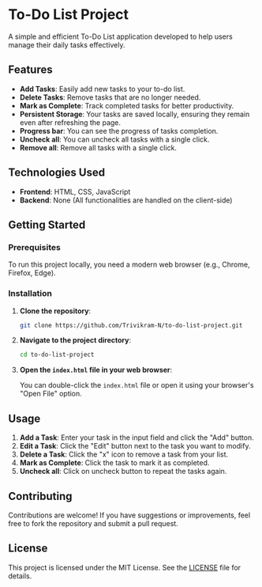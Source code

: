 # To-Do List Project

A simple and efficient To-Do List application developed to help users manage their daily tasks effectively.

## Features

- **Add Tasks**: Easily add new tasks to your to-do list.
- **Delete Tasks**: Remove tasks that are no longer needed.
- **Mark as Complete**: Track completed tasks for better productivity.
- **Persistent Storage**: Your tasks are saved locally, ensuring they remain even after refreshing the page.
- **Progress bar**: You can see the progress of tasks completion.
- **Uncheck all**: You can uncheck all tasks with a single click.
- **Remove all**: Remove all tasks with a single click.

## Technologies Used

- **Frontend**: HTML, CSS, JavaScript
- **Backend**: None (All functionalities are handled on the client-side)

## Getting Started

### Prerequisites

To run this project locally, you need a modern web browser (e.g., Chrome, Firefox, Edge).

### Installation

1. **Clone the repository**:

   ```bash
   git clone https://github.com/Trivikram-N/to-do-list-project.git
   ```


2. **Navigate to the project directory**:

   ```bash
   cd to-do-list-project
   ```


3. **Open the `index.html` file in your web browser**:

   You can double-click the `index.html` file or open it using your browser's "Open File" option.

## Usage

1. **Add a Task**: Enter your task in the input field and click the "Add" button.
2. **Edit a Task**: Click the "Edit" button next to the task you want to modify.
3. **Delete a Task**: Click the "x" icon to remove a task from your list.
4. **Mark as Complete**: Click the task to mark it as completed.
5. **Uncheck all**: Click on uncheck button to repeat the tasks again.

## Contributing

Contributions are welcome! If you have suggestions or improvements, feel free to fork the repository and submit a pull request.

## License

This project is licensed under the MIT License. See the [LICENSE](LICENSE) file for details.
